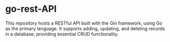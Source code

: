 # go-rest-API
This repository hosts a RESTful API built with the Gin framework, using Go as the primary language. It supports adding, updating, and deleting records in a database, providing essential CRUD functionality.
